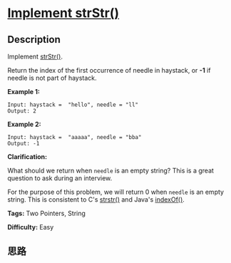 # [Implement strStr()][title]

## Description

Implement [strStr()](http://www.cplusplus.com/reference/cstring/strstr/).

Return the index of the first occurrence of needle in haystack, or **-1** if
needle is not part of haystack.

**Example 1:**
            Input: haystack =  "hello", needle = "ll"    Output: 2    

**Example 2:**
            Input: haystack =  "aaaaa", needle = "bba"    Output: -1    

**Clarification:**

What should we return when `needle` is an empty string? This is a great
question to ask during an interview.

For the purpose of this problem, we will return 0 when `needle` is an empty
string. This is consistent to C's
[strstr()](http://www.cplusplus.com/reference/cstring/strstr/) and Java's
[indexOf()](https://docs.oracle.com/javase/7/docs/api/java/lang/String.html#indexOf\(java.lang.String\)).


**Tags:** Two Pointers, String

**Difficulty:** Easy

## 思路

[title]: https://leetcode.com/problems/implement-strstr
